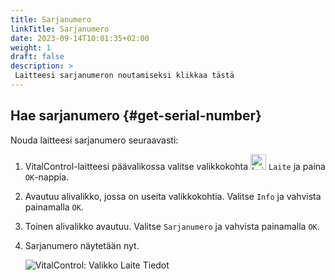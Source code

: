 ```yaml
---
title: Sarjanumero
linkTitle: Sarjanumero
date: 2023-09-14T10:01:35+02:00
weight: 1
draft: false
description: >
 Laitteesi sarjanumeron noutamiseksi klikkaa tästä
---
```

## Hae sarjanumero {#get-serial-number}	

Nouda laitteesi sarjanumero seuraavasti:

1. VitalControl-laitteesi päävalikossa valitse valikkokohta <img src="/icons/device.svg" width="25" align="bottom" alt="Laite" />  `Laite` ja paina `OK`-nappia.

2. Avautuu alivalikko, jossa on useita valikkokohtia. Valitse `Info` ja vahvista painamalla `OK`.

3. Toinen alivalikko avautuu. Valitse `Sarjanumero` ja vahvista painamalla `OK`.

4. Sarjanumero näytetään nyt.

   ![VitalControl: Valikko Laite Tiedot](../images/serialnumber.png "Hae sarjanumero")
